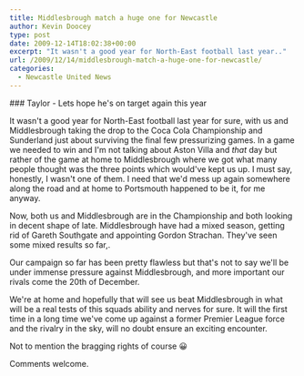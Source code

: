 ```yaml
---
title: Middlesbrough match a huge one for Newcastle
author: Kevin Doocey
type: post
date: 2009-12-14T18:02:38+00:00
excerpt: "It wasn't a good year for North-East football last year.."
url: /2009/12/14/middlesbrough-match-a-huge-one-for-newcastle/
categories:
  - Newcastle United News
---
```


### Taylor - Lets hope he's on target again this year

It wasn't a good year for North-East football last year for sure, with us and Middlesbrough taking the drop to the Coca Cola Championship and Sunderland just about surviving the final few pressurizing games. In a game we needed to win and I'm not talking about Aston Villa and _that_ day but rather of the game at home to Middlesbrough where we got what many people thought was the three points which would've kept us up. I must say, honestly, I wasn't one of them. I need that we'd mess up again somewhere along the road and at home to Portsmouth happened to be it, for me anyway.

Now, both us and Middlesbrough are in the Championship and both looking in decent shape of late. Middlesbrough have had a mixed season, getting rid of Gareth Southgate and appointing Gordon Strachan. They've seen some mixed results so far,.

Our campaign so far has been pretty flawless but that's not to say we'll be under immense pressure against Middlesbrough, and more important our rivals come the 20th of December.

We're at home and hopefully that will see us beat Middlesbrough in what will be a real tests of this squads ability and nerves for sure. It will the first time in a long time we've come up against a former Premier League force and the rivalry in the sky, will no doubt ensure an exciting encounter.

Not to mention the bragging rights of course 😀

Comments welcome.
